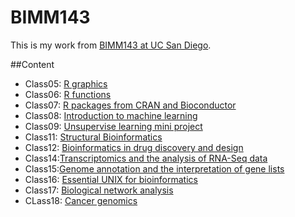 # BIMM143
This is my work from [BIMM143 at UC San Diego](https://bioboot.github.io/bimm143_F19/).

##Content
- Class05: [R graphics](https://github.com/yy-kwan/BIMM143/blob/master/Class05/Class05.md)
- Class06: [R functions](https://github.com/yy-kwan/BIMM143/blob/master/Class06/Class6.md)
- Class07: [R packages from CRAN and Bioconductor](https://github.com/yy-kwan/BIMM143/blob/master/Class07/Class07.md) 
- Class08: [Introduction to machine learning](https://github.com/yy-kwan/BIMM143/blob/master/Class08/Class08.md)
- Class09: [Unsupervise learning mini project](https://github.com/yy-kwan/BIMM143/blob/master/class09/class09.md)
- Class11: [Structural Bioinformatics](https://github.com/yy-kwan/BIMM143/blob/master/Class11/Class11.md)
- Class12: [Bioinformatics in drug discovery and design](https://github.com/yy-kwan/BIMM143/blob/master/Class12/Class12.md)
- Class14:[Transcriptomics and the analysis of RNA-Seq data](https://github.com/yy-kwan/BIMM143/blob/master/Class14/Class-14.md)
- Class15:[Genome annotation and the interpretation of gene lists](https://github.com/yy-kwan/BIMM143/blob/master/Class15/Class15.md)
- Class16: [Essential UNIX for bioinformatics](https://github.com/yy-kwan/BIMM143/blob/master/Class-16.md)
- Class17: [Biological network analysis](https://github.com/yy-kwan/BIMM143/blob/master/Class17/Class17.md)
- CLass18: [Cancer genomics](https://github.com/yy-kwan/BIMM143/blob/master/Class18/Class18.md)
